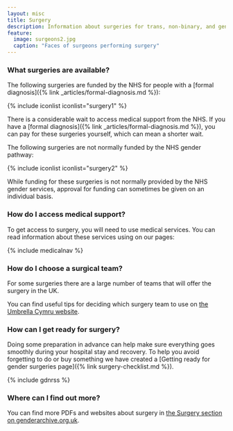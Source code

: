 ```yaml
---
layout: misc
title: Surgery
description: Information about surgeries for trans, non-binary, and gender non-conforming people
feature:
  image: surgeons2.jpg
  caption: "Faces of surgeons performing surgery"
---
```


### What surgeries are available?

The following surgeries are funded by the NHS for people with a [formal diagnosis]({% link _articles/formal-diagnosis.md %}):

{% include iconlist iconlist="surgery1" %}

There is a considerable wait to access medical support from the NHS. If you have a [formal diagnosis]({% link _articles/formal-diagnosis.md %}), you can pay for these surgeries yourself, which can mean a shorter wait.

The following surgeries are not normally funded by the NHS gender pathway:

{% include iconlist iconlist="surgery2" %}

While funding for these surgeries is not normally provided by the NHS gender services, approval for funding can sometimes be given on an individual basis. 

### How do I access medical support?

To get access to surgery, you will need to use medical services. You can read information about these services using on our pages:

{% include medicalnav %}

### How do I choose a surgical team?

For some surgeries there are a large number of teams that will offer the surgery in the UK.

You can find useful tips for deciding which surgery team to use on [the Umbrella Cymru website](https://umbrellagwent.od2.vtiger.com/kb/article/396664-Choosing-your-surgeon?catid=1&subid=4).

### How can I get ready for surgery?

Doing some preparation in advance can help make sure everything goes smoothly during your hospital stay and recovery. To help you avoid forgetting to do or buy something we have created a [Getting ready for gender surgeries page]({% link surgery-checklist.md %}).

{% include gdnrss %}

### Where can I find out more?

You can find more PDFs and websites about surgery in [the Surgery section on genderarchive.org.uk](https://genderarchive.org.uk/tag/surgery/).